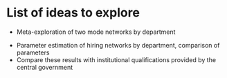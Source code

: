 # List of ideas to explore
- Meta-exploration of two mode networks by department
* Parameter estimation of hiring networks by department, comparison of parameters
* Compare these results with institutional qualifications provided by the central government
